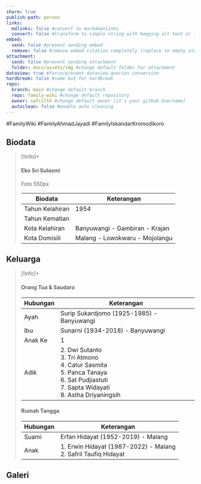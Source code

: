 ```yaml
---
share: true
publish-path: person
links:
  mdlinks: false #convert to markdownlinks 
  convert: false #transform to simple string with keeping alt text or file name/ title (it removes the  or []())
embed:
  send: false #prevent sending embed
  remove: false #remove embed citation completely (replace to empty string the ![[]] or ![]())
attachment: 
  send: false #prevent sending attachment
  folder: docs/assets/img #change default folder for attachment
dataview: true #force/prevent dataview queries conversion
hardbreak: false #same but for hardbreak
repo:
  branch: main #change default branch 
  repo: family-wiki #change default repository
  owner: safrilth #change default owner (it's your github Username)
  autoclean: false #enable auto cleaning
---
```

#FamilyWiki #FamilyAhmadJayadi #FamilyIskandarKromodikoro 
## Biodata

> [!Info]+
> #### Eko Sri Sulasmi
> Foto 550px
> 
> Biodata | Keterangan
> -----|------
> Tahun Kelahiran | 1954
> Tahun Kematian | 
> Kota Kelahiran | Banyuwangi - Gambiran - Krajan
> Kota Domisili | Malang - Lowokwaru - Mojolangu


## Keluarga

> [!info]+
> 
> #### Orang Tua & Saudara
> 
> Hubungan | Keterangan
> --------------|-----------
> Ayah | Surip Sukardjomo (1925-1985) - Banyuwangi
> Ibu | Sunarni (1934-2018) - Banyuwangi
> Anak Ke | 1
> Adik | 2. Dwi Sutanto<br>3. Tri Atmono<br>4. Catur Sasmita<br>5. Panca Tanaya<br>6. Sat Pudjiastuti<br>7. Sapta Widayati<br>8. Astha Driyaningsih
> 
> #### Rumah Tangga
> Hubungan | Keterangan 
> ------------|--------------
> Suami | Erfan Hidayat (1952-2019) - Malang
> Anak | 1. Erwin Hidayat (1987-2022) - Malang<br>2. Safril Taufiq Hidayat
> 

## Galeri

